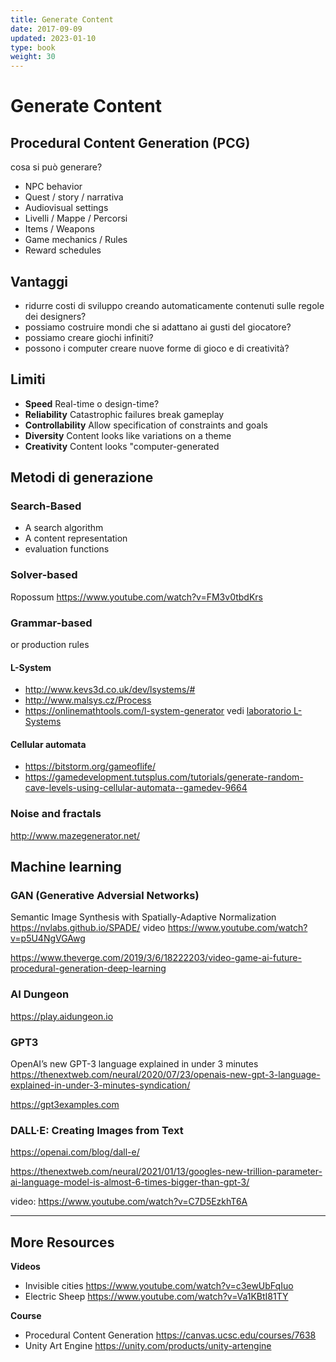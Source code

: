 ```yaml
---
title: Generate Content
date: 2017-09-09
updated: 2023-01-10
type: book
weight: 30
---
```

# Generate Content

## Procedural Content Generation (PCG)

cosa si può generare?

- NPC behavior
- Quest / story / narrativa
- Audiovisual settings
- Livelli / Mappe / Percorsi
- Items / Weapons
- Game mechanics / Rules
- Reward schedules

## Vantaggi
- ridurre costi di sviluppo creando automaticamente contenuti sulle regole dei designers?
- possiamo costruire mondi che si adattano ai gusti del giocatore?
- possiamo creare giochi infiniti?
- possono i computer creare nuove forme di gioco e di creatività?

## Limiti
- **Speed**
Real-time o design-time?
- **Reliability**
Catastrophic failures break gameplay
- **Controllability**
Allow specification of constraints and goals
- **Diversity**
Content looks like variations on a theme
- **Creativity**
Content looks "computer-generated

## Metodi di generazione
### Search-Based
- A search algorithm
- A content representation
- evaluation functions

### Solver-based
Ropossum https://www.youtube.com/watch?v=FM3v0tbdKrs

### Grammar-based
or production rules

#### L-System
- <http://www.kevs3d.co.uk/dev/lsystems/#>
- <http://www.malsys.cz/Process>
- <https://onlinemathtools.com/l-system-generator>
vedi [laboratorio L-Systems](lab/32_LSystems.md)

#### Cellular automata
- <https://bitstorm.org/gameoflife/>
- <https://gamedevelopment.tutsplus.com/tutorials/generate-random-cave-levels-using-cellular-automata--gamedev-9664>

### Noise and fractals
<http://www.mazegenerator.net/>

## Machine learning
### GAN (Generative Adversial Networks)
Semantic Image Synthesis with Spatially-Adaptive Normalization
<https://nvlabs.github.io/SPADE/>
video <https://www.youtube.com/watch?v=p5U4NgVGAwg>

<https://www.theverge.com/2019/3/6/18222203/video-game-ai-future-procedural-generation-deep-learning>

### AI Dungeon
<https://play.aidungeon.io>

### GPT3
OpenAI’s new GPT-3 language explained in under 3 minutes
<https://thenextweb.com/neural/2020/07/23/openais-new-gpt-3-language-explained-in-under-3-minutes-syndication/>

<https://gpt3examples.com>

### DALL·E: Creating Images from Text
https://openai.com/blog/dall-e/

https://thenextweb.com/neural/2021/01/13/googles-new-trillion-parameter-ai-language-model-is-almost-6-times-bigger-than-gpt-3/

video: https://www.youtube.com/watch?v=C7D5EzkhT6A

---
## More Resources
**Videos**
- Invisible cities <https://www.youtube.com/watch?v=c3ewUbFqIuo>
- Electric Sheep <https://www.youtube.com/watch?v=Va1KBtI81TY>

**Course**
- Procedural Content Generation <https://canvas.ucsc.edu/courses/7638>
- Unity Art Engine <https://unity.com/products/unity-artengine>
